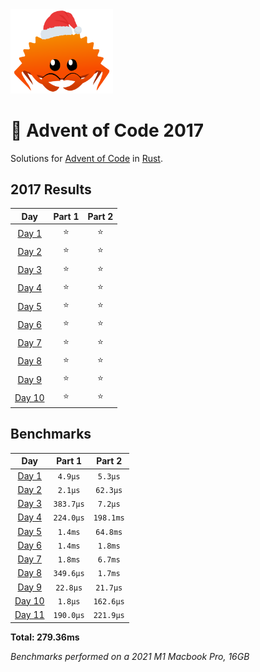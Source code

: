 <img src="./.assets/christmas_ferris.png" width="164">

# 🎄 Advent of Code 2017

Solutions for [Advent of Code](https://adventofcode.com/) in [Rust](https://www.rust-lang.org/).

<!--- advent_readme_stars table --->
## 2017 Results

| Day | Part 1 | Part 2 |
| :---: | :---: | :---: |
| [Day 1](https://adventofcode.com/2017/day/1) | ⭐ | ⭐ |
| [Day 2](https://adventofcode.com/2017/day/2) | ⭐ | ⭐ |
| [Day 3](https://adventofcode.com/2017/day/3) | ⭐ | ⭐ |
| [Day 4](https://adventofcode.com/2017/day/4) | ⭐ | ⭐ |
| [Day 5](https://adventofcode.com/2017/day/5) | ⭐ | ⭐ |
| [Day 6](https://adventofcode.com/2017/day/6) | ⭐ | ⭐ |
| [Day 7](https://adventofcode.com/2017/day/7) | ⭐ | ⭐ |
| [Day 8](https://adventofcode.com/2017/day/8) | ⭐ | ⭐ |
| [Day 9](https://adventofcode.com/2017/day/9) | ⭐ | ⭐ |
| [Day 10](https://adventofcode.com/2017/day/10) | ⭐ | ⭐ |
<!--- advent_readme_stars table --->

<!--- benchmarking table --->
## Benchmarks

| Day | Part 1 | Part 2 |
| :---: | :---: | :---:  |
| [Day 1](./src/bin/01.rs) | `4.9µs` | `5.3µs` |
| [Day 2](./src/bin/02.rs) | `2.1µs` | `62.3µs` |
| [Day 3](./src/bin/03.rs) | `383.7µs` | `7.2µs` |
| [Day 4](./src/bin/04.rs) | `224.0µs` | `198.1ms` |
| [Day 5](./src/bin/05.rs) | `1.4ms` | `64.8ms` |
| [Day 6](./src/bin/06.rs) | `1.4ms` | `1.8ms` |
| [Day 7](./src/bin/07.rs) | `1.8ms` | `6.7ms` |
| [Day 8](./src/bin/08.rs) | `349.6µs` | `1.7ms` |
| [Day 9](./src/bin/09.rs) | `22.8µs` | `21.7µs` |
| [Day 10](./src/bin/10.rs) | `1.8µs` | `162.6µs` |
| [Day 11](./src/bin/11.rs) | `190.0µs` | `221.9µs` |

**Total: 279.36ms**
<!--- benchmarking table --->

*Benchmarks performed on a 2021 M1 Macbook Pro, 16GB*
